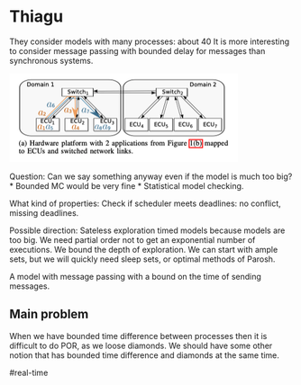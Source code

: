 # Thiagu

They consider models with many processes: about 40 
It is more interesting to consider message passing with bounded delay for
messages than synchronous systems.

![picture 2](images/5b2d66706aa9a9cb611ce3a471c2575715251c38b69520446c7326ab2fee2d84.png)  

Question:
Can we say something anyway even if the model is much too big?
	* Bounded MC would be very fine
	* Statistical model checking.

What kind of properties:
Check if scheduler meets deadlines: no conflict, missing deadlines. 

Possible direction:
Sateless exploration timed models because models are too big. We need partial
order not to get an exponential number of executions. We bound the depth of
exploration. We can start with ample sets, but we will quickly need sleep sets,
or optimal methods of Parosh. 

A model with message passing with a bound on the time of sending messages.

## Main problem
When we have bounded time difference between processes then it is difficult to
do POR, as we loose diamonds. 
We should have some other notion that has bounded time difference and diamonds
at the same time. 

#real-time
